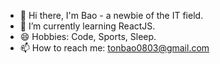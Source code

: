 - 👋 Hi there, I'm Bao - a newbie of the IT field. 
- 🌱 I’m currently learning ReactJS.
- 😄 Hobbies: Code, Sports, Sleep.
- 📫 How to reach me: tonbao0803@gmail.com

